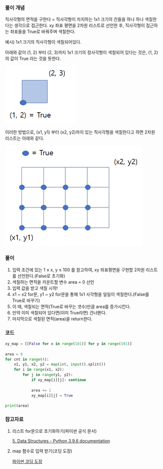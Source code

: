 ### 풀이 개념

직사각형의 면적을 구한다 = 직사각형이 차지하는 1x1 크기의 칸들을 하나 하나 색칠한다는 생각으로 접근한다. xy 좌표 평면을 2차원 리스트로 선언한 후, 직사각형이 접근하는 좌표들을 True로 바꿔주며 색칠한다.

예시) 1x1 크기의 직사각형이 색칠되어있다.

아래와 같이 (1, 2) 부터 (2, 3)까지 1x1 크기의 정사각형이 색칠되어 있다는 것은, (1, 2)의 값이 True 라는 것을 뜻한다.

![2669_01](./2669.assets/2669_01.png)

이러한 방법으로, (x1, y1) 부터 (x2, y2)까지 있는 직사각형을 색칠한다고 하면 2차원 리스트는 아래와 같다.

![2669_01](./2669.assets/2669_02.png)

### 풀이

1. 입력 조건에 있는 1 ≤ x, y ≤ 100 를 참고하여, xy 좌표평면을 구현할 2차원 리스트를 선언한다.(False로 초기화)
2. 색칠하는 면적을 카운트할 변수 area = 0 선언
3. 입력 값을 받고 색칠 시작!
4. x1 ~ x2 for문, y1 ~ y2 for문을 통해 1x1 사각형을 일일이 색칠한다.(False를 True로 바꾸기)
5. 이 때, 색칠되는 면적(True로 바꾸는 갯수)만큼 area를 증가시킨다.
6. 만약 이미 색칠되어 있다면(이미 True라면) 건너뛴다.
7. 마지막으로 색칠된 면적(area)을 return한다.



### 코드

```python
xy_map = [[False for x in range(101)] for y in range(101)]

area = 0
for cnt in range(4):
    x1, y1, x2, y2 = map(int, input().split())
    for i in range(x1, x2):
        for j in range(y1, y2):
            if xy_map[i][j]: continue
            
            area += 1
            xy_map[i][j] = True

print(area)
```



### 참고자료

1. 리스트 for문으로 초기화하기(파이썬 공식 문서)

   [5. Data Structures - Python 3.9.6 documentation](https://docs.python.org/ko/3/tutorial/datastructures.html#list-comprehensions)

2. map 함수로 입력 받기(코딩 도장)

   [파이썬 코딩 도장](https://dojang.io/mod/page/view.php?id=2179)